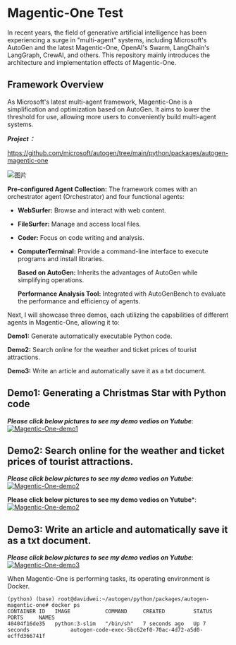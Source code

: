 # Magentic-One Test

In recent years, the field of generative artificial intelligence has been experiencing a surge in "multi-agent" systems, including Microsoft's AutoGen and the latest Magentic-One, OpenAI's Swarm, LangChain's LangGraph, CrewAI, and others. This repository mainly introduces the architecture and implementation effects of Magentic-One.

## Framework Overview

As Microsoft's latest multi-agent framework, Magentic-One is a simplification and optimization based on AutoGen. It aims to lower the threshold for use, allowing more users to conveniently build multi-agent systems.

***Project：***

https://github.com/microsoft/autogen/tree/main/python/packages/autogen-magentic-one

![图片](https://mmbiz.qpic.cn/mmbiz_png/akGXyic486nWPwCzrPKVrpfg6MRD5wYQ5nSa90HoMdjybSIvwoKN4OuiciaJ8LBvlxkyamwxGZqh8QhJOheOoYEOg/640?wx_fmt=png&from=appmsg&tp=webp&wxfrom=5&wx_lazy=1&wx_co=1)

**Pre-configured Agent Collection:** The framework comes with an orchestrator agent (Orchestrator) and four functional agents:

- **WebSurfer:** Browse and interact with web content.

- **FileSurfer:** Manage and access local files.

- **Coder:** Focus on code writing and analysis.

- **ComputerTerminal:** Provide a command-line interface to execute programs and install libraries.

  **Based on AutoGen:** Inherits the advantages of AutoGen while simplifying operations.

  **Performance Analysis Tool:** Integrated with AutoGenBench to evaluate the performance and efficiency of agents.



Next, I will showcase three demos, each utilizing the capabilities of different agents in Magentic-One, allowing it to:

**Demo1:** Generate automatically executable Python code.

**Demo2:** Search online for the weather and ticket prices of tourist attractions.

**Demo3:** Write an article and automatically save it as a txt document.



## Demo1: Generating a Christmas Star with Python code

***Please click below pictures to see my demo vedios on Yutube***:
[![Magentic-One-demo1](https://raw.githubusercontent.com/xinyuwei-david/david-share/refs/heads/master/IMAGES/6.webp)](https://youtu.be/UGYW0b8pfV0)



## Demo2:  Search online for the weather and ticket prices of tourist attractions.

***Please click below pictures to see my demo vedios on Yutube***:
[![Magentic-One-demo2](https://raw.githubusercontent.com/xinyuwei-david/david-share/refs/heads/master/IMAGES/6.webp)](https://youtu.be/UBsulNUiEKM)

**Please click below pictures to see my demo vedios on Yutube***:
[![Magentic-One-demo2](https://raw.githubusercontent.com/xinyuwei-david/david-share/refs/heads/master/IMAGES/6.webp)](https://youtu.be/fMeDYgLtAU8)

## Demo3: Write an article and automatically save it as a txt document.

***Please click below pictures to see my demo vedios on Yutube***:
[![Magentic-One-demo3](https://raw.githubusercontent.com/xinyuwei-david/david-share/refs/heads/master/IMAGES/6.webp)](https://youtu.be/wwpWHeMn29M)

When Magentic-One is performing tasks, its operating environment is Docker. 

```
(python) (base) root@davidwei:~/autogen/python/packages/autogen-magentic-one# docker ps
CONTAINER ID   IMAGE           COMMAND     CREATED         STATUS         PORTS     NAMES
40404f16de35   python:3-slim   "/bin/sh"   7 seconds ago   Up 7 seconds             autogen-code-exec-5bc62ef0-70ac-4d72-a5d0-ecffd366741f
```

